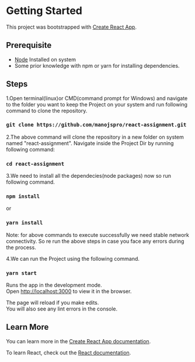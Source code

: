 # Getting Started

This project was bootstrapped with [Create React App](https://github.com/facebook/create-react-app).

## Prerequisite
- [Node](https://nodejs.org/en/download/) Installed on system
- Some prior knowledge with npm or yarn for installing dependencies.

## Steps

1.Open terminal(linux)or CMD(command prompt for Windows) and navigate to the folder you want to keep the Project on your system and run following command to clone the repository.

### `git clone https://github.com/manojspro/react-assignment.git`



2.The above command will clone the repository in a new folder on system named "react-assignment".
Navigate inside the Project Dir by running following command:

### `cd react-assignment`

3.We need to install all the dependecies(node packages) now so run following command.
### `npm install`
or
### `yarn install`

Note: for above commands to execute successfully we need stable network connectivity.
So re run the above steps in case you face any errors during the process.

4.We can run the Project using the following command. 

### `yarn start`

Runs the app in the development mode.\
Open [http://localhost:3000](http://localhost:3000) to view it in the browser.

The page will reload if you make edits.\
You will also see any lint errors in the console.


## Learn More

You can learn more in the [Create React App documentation](https://facebook.github.io/create-react-app/docs/getting-started).

To learn React, check out the [React documentation](https://reactjs.org/).
